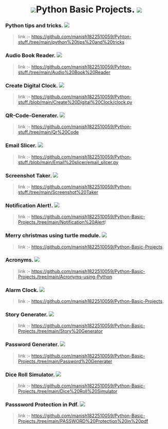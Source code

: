 <h1 align ="center"> <img src="https://img.icons8.com/color/48/000000/python.png"/>Python Basic Projects. <img src="https://img.icons8.com/color/48/000000/python.png"/></h1>


### Python tips and tricks. <img src="https://img.icons8.com/clouds/30/000000/fantasy.png"/>
> link :- https://github.com/manish1822510059/Pyhton-stuff./tree/main/python%20tips%20and%20tricks
### Audio Book Reader.  <img src="https://img.icons8.com/officel/30/000000/reading-ebook.png"/>
> link :- https://github.com/manish1822510059/Pyhton-stuff./tree/main/Audio%20Book%20Reader
### Create Digital Clock. <img src="https://img.icons8.com/dusk/30/000000/display.png"/>
> link :- https://github.com/manish1822510059/Python-stuff./blob/main/Create%20Digital%20Clock/clock.py
### QR-Code-Generater.   <img src="https://img.icons8.com/nolan/30/qr-code.png"/>
> link :- https://github.com/manish1822510059/Python-stuff./tree/main/Qr%20Code
### Email Slicer.   <img src="https://img.icons8.com/doodle/30/000000/apple-mail.png"/>
> link :- https://github.com/manish1822510059/Python-stuff./blob/main/Email%20slicer/email_silcer.py
### Screenshot Taker.   <img src="https://img.icons8.com/color/30/000000/full-screen.png"/>
> link :- https://github.com/manish1822510059/Python-stuff./tree/main/Screenshot%20Taker
### Notification Alert!.   <img src="https://img.icons8.com/bubbles/30/000000/appointment-reminders.png"/>
> link :- https://github.com/manish1822510059/Python-Basic-Projects./tree/main/Notification%20Alert!
### Merry christmas using turtle module.   <img src="https://img.icons8.com/emoji/30/000000/-emoji-christmas-tree.png"/>
> link :- https://github.com/manish1822510059/Python-Basic-Projects.
### Acronyms.   <img src="https://img.icons8.com/dusk/30/000000/alphabetical-sorting.png"/>
> link :- https://github.com/manish1822510059/Python-Basic-Projects./tree/main/Acronyms-using-Python
### Alarm Clock.   <img src="https://img.icons8.com/cute-clipart/30/000000/alarm-clock.png"/>
> link :- https://github.com/manish1822510059/Python-Basic-Projects.
### Story Generater.   <img src="https://img.icons8.com/nolan/30/storytelling.png"/>
> link :- https://github.com/manish1822510059/Python-Basic-Projects./tree/main/Story%20Generator
### Password Generater.   <img src="https://img.icons8.com/fluent/30/000000/password-window.png"/>
> link :- https://github.com/manish1822510059/Python-Basic-Projects./tree/main/Password%20Generater
### Dice Roll Simulator.   <img src="https://img.icons8.com/plasticine/30/000000/dice.png"/>
> link :- https://github.com/manish1822510059/Python-Basic-Projects./tree/main/Dice%20Roll%20Simulator
### Passsword Protection in Pdf.   <img src="https://img.icons8.com/dusk/30/000000/show-password.png"/>
> link :- https://github.com/manish1822510059/Python-Basic-Projects./tree/main/PASSWORD%20Protection%20in%20pdf
